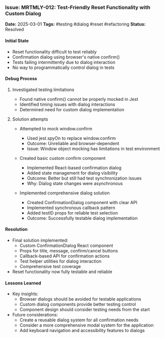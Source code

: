 ### Issue: MRTMLY-012: Test-Friendly Reset Functionality with Custom Dialog
**Date:** 2025-03-01
**Tags:** #testing #dialog #reset #refactoring
**Status:** Resolved

#### Initial State
- Reset functionality difficult to test reliably
- Confirmation dialog using browser's native confirm()
- Tests failing intermittently due to dialog interaction
- No way to programmatically control dialog in tests

#### Debug Process
1. Investigated testing limitations
   - Found native confirm() cannot be properly mocked in Jest
   - Identified timing issues with dialog interactions
   - Determined need for custom dialog implementation

2. Solution attempts
   - Attempted to mock window.confirm
     - Used jest.spyOn to replace window.confirm
     - Outcome: Unreliable and browser-dependent
     - Issue: Window object mocking has limitations in test environment

   - Created basic custom confirm component
     - Implemented React-based confirmation dialog
     - Added state management for dialog visibility
     - Outcome: Better but still had test synchronization issues
     - Why: Dialog state changes were asynchronous

   - Implemented comprehensive dialog solution
     - Created ConfirmationDialog component with clear API
     - Implemented synchronous callback pattern
     - Added testID props for reliable test selection
     - Outcome: Successfully testable dialog implementation

#### Resolution
- Final solution implemented:
  - Custom ConfirmationDialog React component
  - Props for title, message, confirm/cancel buttons
  - Callback-based API for confirmation actions
  - Test helper utilities for dialog interaction
  - Comprehensive test coverage
- Reset functionality now fully testable and reliable

#### Lessons Learned
- Key insights:
  - Browser dialogs should be avoided for testable applications
  - Custom dialog components provide better testing control
  - Component design should consider testing needs from the start
- Future considerations:
  - Create a reusable dialog system for all confirmation needs
  - Consider a more comprehensive modal system for the application
  - Add keyboard navigation and accessibility features to dialogs
